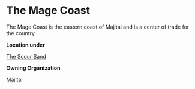 The Mage Coast
==============

The Mage Coast is the eastern coast of Majital and is a center of trade for the country.

**Location under**

[The Scour Sand](/w/Ecaros-xohoo/a/the-scour-sand-location)

**Owning Organization**

[Majital](/w/Ecaros-xohoo/a/majital-article)
